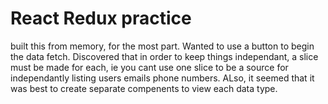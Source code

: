 # React Redux practice

built this from memory, for the most part.  Wanted to use a button to begin the data fetch. Discovered that in order to keep things independant, a slice must be made for each, ie you cant use one slice to be a source for independantly listing users emails phone numbers.  ALso, it seemed that it was best to create separate compenents to view each data type.